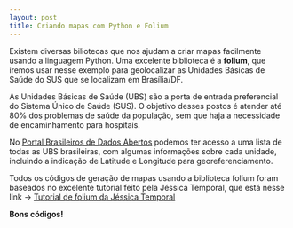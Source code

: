 ```yaml
---
layout: post
title: Criando mapas com Python e Folium
---
```

Existem diversas biliotecas que nos ajudam a criar mapas facilmente usando a linguagem Python. Uma excelente biblioteca é a **folium**, que iremos usar nesse exemplo para geolocalizar as Unidades Básicas de Saúde do SUS que se localizam em Brasília/DF.

As Unidades Básicas de Saúde (UBS) são a porta de entrada preferencial do Sistema Único de Saúde (SUS). O objetivo desses postos é atender até 80% dos problemas de saúde da população, sem que haja a necessidade de encaminhamento para hospitais.

No [Portal Brasileiros de Dados Abertos](http://www.dados.gov.br) podemos ter acesso a uma lista de todas as UBS brasileiras, com algumas informações sobre cada unidade, incluindo a indicação de Latitude e Longitude para georeferenciamento.

Todos os códigos de geração de mapas usando a biblioteca folium foram baseados no excelente tutorial feito pela Jéssica Temporal, que está nesse link -> [Tutorial de folium da Jéssica Temporal](http://jtemporal.com/folium/)

**Bons códigos!**
